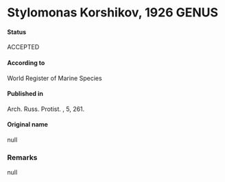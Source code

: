 Stylomonas Korshikov, 1926 GENUS
=======

#### Status
ACCEPTED

#### According to
World Register of Marine Species

#### Published in
Arch. Russ. Protist. , 5, 261.

#### Original name
null

### Remarks
null